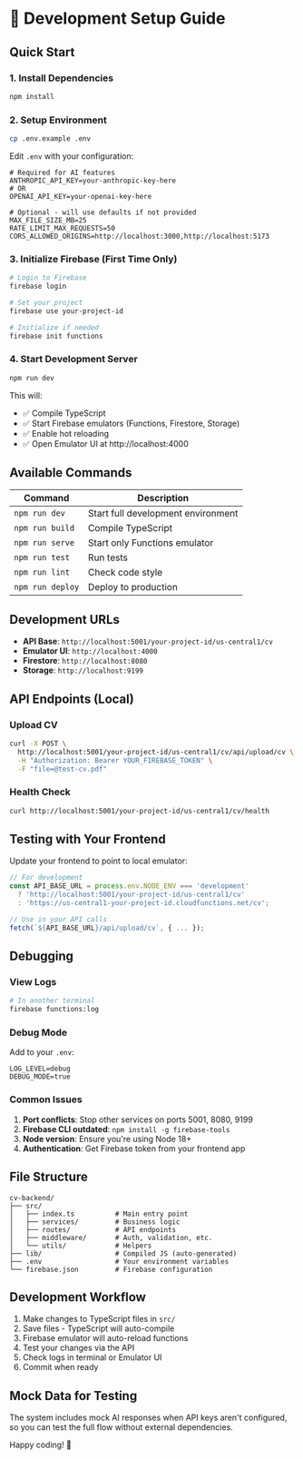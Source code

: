 # 🚀 Development Setup Guide

## Quick Start

### 1. Install Dependencies
```bash
npm install
```

### 2. Setup Environment
```bash
cp .env.example .env
```

Edit `.env` with your configuration:
```env
# Required for AI features
ANTHROPIC_API_KEY=your-anthropic-key-here
# OR
OPENAI_API_KEY=your-openai-key-here

# Optional - will use defaults if not provided
MAX_FILE_SIZE_MB=25
RATE_LIMIT_MAX_REQUESTS=50
CORS_ALLOWED_ORIGINS=http://localhost:3000,http://localhost:5173
```

### 3. Initialize Firebase (First Time Only)
```bash
# Login to Firebase
firebase login

# Set your project
firebase use your-project-id

# Initialize if needed
firebase init functions
```

### 4. Start Development Server
```bash
npm run dev
```

This will:
- ✅ Compile TypeScript
- ✅ Start Firebase emulators (Functions, Firestore, Storage)
- ✅ Enable hot reloading
- ✅ Open Emulator UI at http://localhost:4000

## Available Commands

| Command | Description |
|---------|-------------|
| `npm run dev` | Start full development environment |
| `npm run build` | Compile TypeScript |
| `npm run serve` | Start only Functions emulator |
| `npm run test` | Run tests |
| `npm run lint` | Check code style |
| `npm run deploy` | Deploy to production |

## Development URLs

- **API Base**: `http://localhost:5001/your-project-id/us-central1/cv`
- **Emulator UI**: `http://localhost:4000`
- **Firestore**: `http://localhost:8080`
- **Storage**: `http://localhost:9199`

## API Endpoints (Local)

### Upload CV
```bash
curl -X POST \
  http://localhost:5001/your-project-id/us-central1/cv/api/upload/cv \
  -H "Authorization: Bearer YOUR_FIREBASE_TOKEN" \
  -F "file=@test-cv.pdf"
```

### Health Check
```bash
curl http://localhost:5001/your-project-id/us-central1/cv/health
```

## Testing with Your Frontend

Update your frontend to point to local emulator:

```javascript
// For development
const API_BASE_URL = process.env.NODE_ENV === 'development' 
  ? 'http://localhost:5001/your-project-id/us-central1/cv'
  : 'https://us-central1-your-project-id.cloudfunctions.net/cv';

// Use in your API calls
fetch(`${API_BASE_URL}/api/upload/cv`, { ... });
```

## Debugging

### View Logs
```bash
# In another terminal
firebase functions:log
```

### Debug Mode
Add to your `.env`:
```env
LOG_LEVEL=debug
DEBUG_MODE=true
```

### Common Issues

1. **Port conflicts**: Stop other services on ports 5001, 8080, 9199
2. **Firebase CLI outdated**: `npm install -g firebase-tools`
3. **Node version**: Ensure you're using Node 18+
4. **Authentication**: Get Firebase token from your frontend app

## File Structure

```
cv-backend/
├── src/
│   ├── index.ts          # Main entry point
│   ├── services/         # Business logic
│   ├── routes/           # API endpoints
│   ├── middleware/       # Auth, validation, etc.
│   └── utils/            # Helpers
├── lib/                  # Compiled JS (auto-generated)
├── .env                  # Your environment variables
└── firebase.json         # Firebase configuration
```

## Development Workflow

1. Make changes to TypeScript files in `src/`
2. Save files - TypeScript will auto-compile
3. Firebase emulator will auto-reload functions
4. Test your changes via the API
5. Check logs in terminal or Emulator UI
6. Commit when ready

## Mock Data for Testing

The system includes mock AI responses when API keys aren't configured, so you can test the full flow without external dependencies.

Happy coding! 🎉